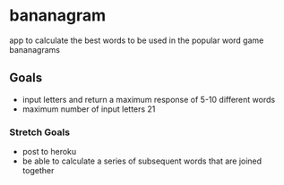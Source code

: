 # bananagram
app to calculate the best words to be used in the popular word game bananagrams

## Goals
+ input letters and return a maximum response of 5-10 different words
+ maximum number of input letters 21

### Stretch Goals
+ post to heroku
+ be able to calculate a series of subsequent words that are joined together
